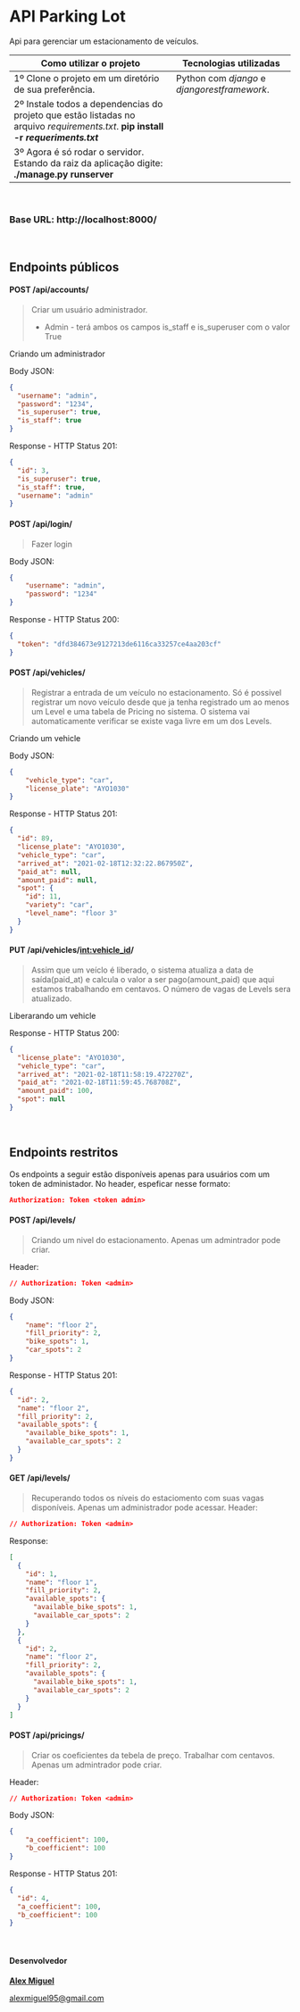 # API Parking Lot

Api para gerenciar um estacionamento de veículos.

|   Como utilizar o projeto	|   Tecnologias utilizadas	|
|---	|---	|
|1º Clone o projeto em um diretório de sua preferência. | Python com _django_ e _djangorestframework_. |
|2º Instale todos a dependencias do projeto que estão listadas no arquivo _requirements.txt_. **pip install -r _requeriments.txt_** |
|3º Agora é só rodar o servidor. Estando da raiz da aplicação digite: **./manage.py runserver**



&nbsp; 
###  Base URL: http://localhost:8000/
&nbsp; 
##  Endpoints públicos
####  POST /api/accounts/
> Criar um usuário administrador.
> * Admin - terá ambos os campos is_staff e is_superuser com o valor True


Criando um administrador

Body JSON:
```json
{
  "username": "admin",
  "password": "1234",
  "is_superuser": true,
  "is_staff": true
}
```
Response - HTTP Status 201:
```json
{
  "id": 3,
  "is_superuser": true,
  "is_staff": true,
  "username": "admin"
}
```

####  POST /api/login/
> Fazer login

Body JSON:
```json
{
	"username": "admin",
	"password": "1234"
}
```
Response - HTTP Status 200:
```json
{
  "token": "dfd384673e9127213de6116ca33257ce4aa203cf"
}
```

####  POST /api/vehicles/
> Registrar a entrada de um veículo no estacionamento. Só é possivel registrar um novo veículo desde que ja tenha registrado um ao menos um Level e uma tabela de Pricing no sistema. O sistema vai automaticamente verificar se existe vaga livre em um dos Levels.

Criando um vehicle

Body JSON:
```json
{
	"vehicle_type": "car",
	"license_plate": "AYO1030"
}
```
Response - HTTP Status 201:
```json
{
  "id": 89,
  "license_plate": "AYO1030",
  "vehicle_type": "car",
  "arrived_at": "2021-02-18T12:32:22.867950Z",
  "paid_at": null,
  "amount_paid": null,
  "spot": {
    "id": 11,
    "variety": "car",
    "level_name": "floor 3"
  }
}
```

####  PUT /api/vehicles/<int:vehicle_id>/
> Assim que um veíclo é liberado, o sistema atualiza a data de saída(paid_at) e calcula o valor a ser pago(amount_paid) que aqui estamos trabalhando em centavos. O número de vagas de Levels sera atualizado.

Liberarando um vehicle

Response - HTTP Status 200:
```json
{
  "license_plate": "AYO1030",
  "vehicle_type": "car",
  "arrived_at": "2021-02-18T11:58:19.472270Z",
  "paid_at": "2021-02-18T11:59:45.768708Z",
  "amount_paid": 100,
  "spot": null
}
```

&nbsp;
## Endpoints restritos
Os endpoints a seguir estão disponíveis apenas para usuários com um token de administador. No header, espeficar nesse formato:
```json
Authorization: Token <token admin>
```

####  POST /api/levels/
> Criando um nivel do estacionamento. Apenas um admintrador pode criar.

Header:
```json
// Authorization: Token <admin>
```

Body JSON:
```json
{
	"name": "floor 2",
	"fill_priority": 2,
	"bike_spots": 1,
	"car_spots": 2
}
```
Response - HTTP Status 201:
```json
{
  "id": 2,
  "name": "floor 2",
  "fill_priority": 2,
  "available_spots": {
    "available_bike_spots": 1,
    "available_car_spots": 2
  }
}
```

####  GET /api/levels/
> Recuperando todos os níveis do estaciomento com suas vagas disponíveis. Apenas um administrador pode acessar.
Header:
```json
// Authorization: Token <admin>
```

Response:
```json
[
  {
    "id": 1,
    "name": "floor 1",
    "fill_priority": 2,
    "available_spots": {
      "available_bike_spots": 1,
      "available_car_spots": 2
    }
  },
  {
    "id": 2,
    "name": "floor 2",
    "fill_priority": 2,
    "available_spots": {
      "available_bike_spots": 1,
      "available_car_spots": 2
    }
  }
]
```

####  POST /api/pricings/
> Criar os coeficientes da tebela de preço. Trabalhar com centavos. Apenas um admintrador pode criar.

Header:
```json
// Authorization: Token <admin>
```

Body JSON:
```json
{
	"a_coefficient": 100,
	"b_coefficient": 100
}
```
Response - HTTP Status 201:
```json
{
  "id": 4,
  "a_coefficient": 100,
  "b_coefficient": 100
}
```

&nbsp;  
#### Desenvolvedor
**[Alex Miguel](https://www.linkedin.com/in/alexmiguel95/)**

alexmiguel95@gmail.com
